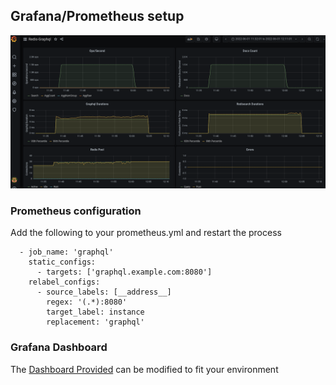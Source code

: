 ## Grafana/Prometheus setup

![img](./redis-graphql-grafana.png)


### Prometheus configuration

Add the following to your prometheus.yml and restart the process

```
  - job_name: 'graphql'
    static_configs:
      - targets: ['graphql.example.com:8080']
    relabel_configs:
      - source_labels: [__address__]
        regex: '(.*):8080'
        target_label: instance
        replacement: 'graphql'
```

### Grafana Dashboard

The [Dashboard Provided](./redis-graphql.json) can be modified to fit your environment